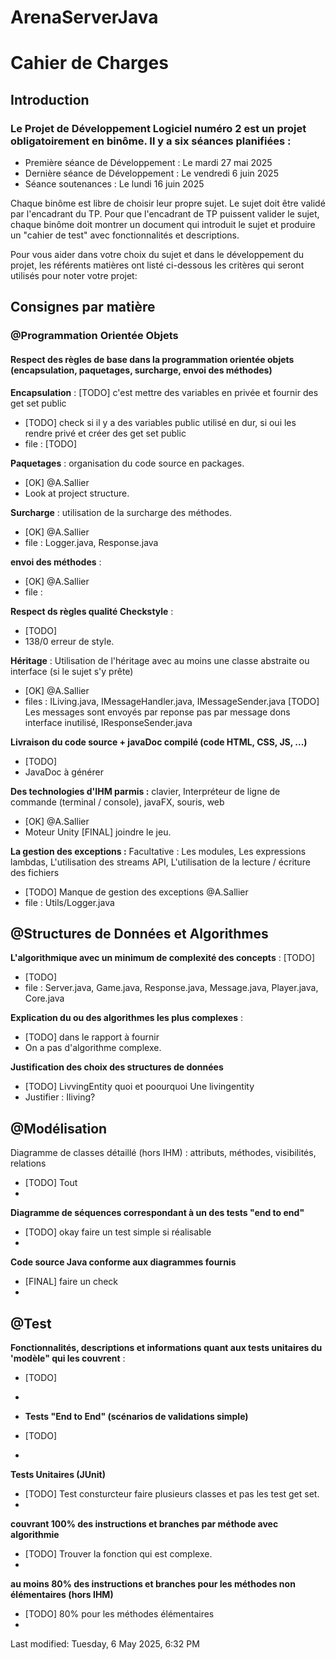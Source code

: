 # ArenaServerJava

# Cahier de Charges
## Introduction
### Le Projet de Développement Logiciel numéro 2 est un projet obligatoirement en binôme. Il y a six séances planifiées :

- Première séance de Développement : Le mardi 27 mai 2025
- Dernière séance de Développement : Le vendredi 6 juin 2025
- Séance soutenances : Le lundi 16 juin 2025 

Chaque binôme est libre de choisir leur propre sujet.
Le sujet doit être validé par l'encadrant du TP. Pour que l'encadrant de TP puissent valider le sujet, chaque binôme doit montrer un document qui introduit le sujet et produire un "cahier de test" avec fonctionnalités et descriptions.

Pour vous aider dans votre choix du sujet et dans le développement du projet, les référents matières ont listé ci-dessous les critères qui seront utilisés pour noter votre projet:

## Consignes par matière

### @Programmation Orientée Objets
#### Respect des règles de base dans la programmation orientée objets (encapsulation, paquetages, surcharge, envoi des méthodes)
**Encapsulation** : [TODO] c'est mettre des variables en privée et fournir des get set public
- [TODO] check si il y a des variables public utilisé en dur, si oui les rendre privé et créer des get set public
- file : [TODO]

**Paquetages** : organisation du code source en packages.
- [OK] @A.Sallier
- Look at project structure.

**Surcharge** : utilisation de la surcharge des méthodes.
- [OK] @A.Sallier
- file : Logger.java, Response.java

**envoi des méthodes** :
- [OK] @A.Sallier
- file :

**Respect ds règles qualité Checkstyle** : 
- [TODO] 
- 138/0 erreur de style.

**Héritage** : Utilisation de l'héritage avec au moins une classe abstraite ou interface (si le sujet s'y prête)
- [OK] @A.Sallier
- files : ILiving.java, IMessageHandler.java, IMessageSender.java [TODO] Les messages sont envoyés par reponse pas par message dons interface inutilisé, IResponseSender.java

**Livraison du code source + javaDoc compilé (code HTML, CSS, JS, ...)**
- [TODO] 
- JavaDoc à générer

**Des technologies d'IHM parmis :** clavier, Interpréteur de ligne de commande (terminal / console), javaFX, souris, web
- [OK] @A.Sallier
- Moteur Unity [FINAL] joindre le jeu.

**La gestion des exceptions :** Facultative : Les modules, Les expressions lambdas, L'utilisation des streams API, L'utilisation de la lecture / écriture des fichiers
- [TODO] Manque de gestion des exceptions @A.Sallier
- file : Utils/Logger.java

## @Structures de Données et Algorithmes
**L'algorithmique avec un minimum de complexité des concepts** : [TODO]
- [TODO]
- file : Server.java, Game.java, Response.java, Message.java, Player.java, Core.java

**Explication du ou des algorithmes les plus complexes** :
- [TODO] dans le rapport à fournir
- On a pas d'algorithme complexe.

**Justification des choix des structures de données**
- [TODO] LivvingEntity quoi et poourquoi Une livingentity
- Justifier : Iliving?

## @Modélisation
Diagramme de classes détaillé (hors IHM) : attributs, méthodes, visibilités, relations
- [TODO] Tout
- 

**Diagramme de séquences correspondant à un des tests "end to end"**
- [TODO] okay faire un test simple si réalisable
- 

**Code source Java conforme aux diagrammes fournis**
- [FINAL] faire un check 
- 

## @Test
**Fonctionnalités, descriptions et informations quant aux tests unitaires du 'modèle" qui les couvrent** : 
- [TODO]
- 

- **Tests "End to End" (scénarios de validations simple)**
- [TODO]
- 

**Tests Unitaires (JUnit)**
- [TODO] Test consturcteur faire plusieurs classes et pas les test get set.
- 

**couvrant 100% des instructions et branches par méthode avec algorithmie**
- [TODO] Trouver la fonction qui est complexe.
- 

**au moins 80% des instructions et branches pour les méthodes non élémentaires (hors IHM)**
- [TODO] 80% pour les méthodes élémentaires
- 

Last modified: Tuesday, 6 May 2025, 6:32 PM